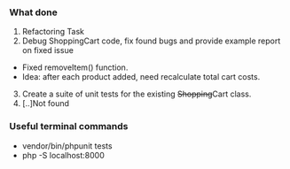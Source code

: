 ### What done
1. Refactoring Task 
2. Debug ShoppingCart code, fix found bugs and provide example report on fixed issue
- Fixed removeItem() function.
- Idea: after each product added, need recalculate total cart costs.
3. Create a suite of unit tests for the existing ~~Shopping~~Cart class.
4. [..]Not found

### Useful terminal commands
- vendor/bin/phpunit tests
- php -S localhost:8000


